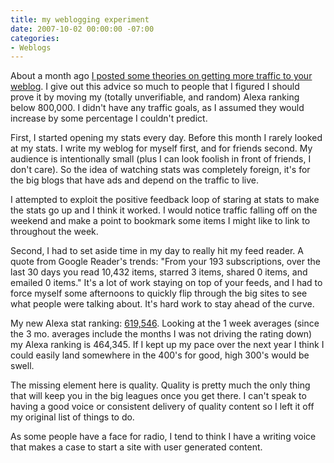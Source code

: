 ```yaml
---
title: my weblogging experiment
date: 2007-10-02 00:00:00 -07:00
categories:
- Weblogs
---
```


<p>About a month ago <a href="http://notes.torrez.org/2007/09/trafficking.html">I posted some theories on getting more traffic to your weblog</a>. I give out this advice so much to people that I figured I should prove it by moving my (totally unverifiable, and random) Alexa ranking below 800,000. I didn't have any traffic goals, as I assumed they would increase by some percentage I couldn't predict.</p>

<p>First, I started opening my stats every day. Before this month I rarely looked at my stats. I write my weblog for myself first, and for friends second. My audience is intentionally small (plus I can look foolish in front of friends, I don't care). So the idea of watching stats was completely foreign, it's for the big blogs that have ads and depend on the traffic to live.</p>

<p>I attempted to exploit the positive feedback loop of staring at stats to make the stats go up and I think it worked. I would notice traffic falling off on the weekend and make a point to bookmark some items I might like to link to throughout the week. </p>

<p>Second, I had to set aside time in my day to really hit my feed reader. A quote from Google Reader's trends: "From your  193 subscriptions, over the last 30 days you read 10,432 items, starred 3 items, shared 0 items, and emailed 0 items." It's a lot of work staying on top of your feeds, and I had to force myself some afternoons to quickly flip through the big sites to see what people were talking about. It's hard work to stay ahead of the curve.</p>

<p>My new Alexa stat ranking: <a href="http://www.alexa.com/data/details/traffic_details?url=notes.torrez.org">619,546</a>. Looking at the 1 week averages (since the 3 mo. averages include the months I was not driving the rating down) my Alexa ranking is 464,345. If I kept up my pace over the next year I think I could easily land somewhere in the 400's for good, high 300's would be swell.</p>

<p>The missing element here is quality. Quality is pretty much the only thing that will keep you in the big leagues once you get there. I can't speak to having a good voice or consistent delivery of quality content so I left it off my original list of things to do.</p>

<p>As some people have a face for radio, I tend to think I have a writing voice that makes a case to start a site with user generated content. </p>
